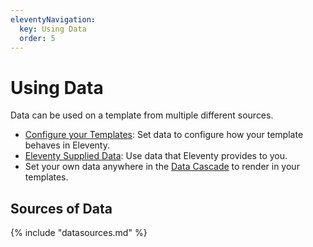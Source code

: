 ```yaml
---
eleventyNavigation:
  key: Using Data
  order: 5
---
```

# Using Data

Data can be used on a template from multiple different sources.

* [Configure your Templates](/docs/data-configuration/): Set data to configure how your template behaves in Eleventy.
* [Eleventy Supplied Data](/docs/data-eleventy-supplied/): Use data that Eleventy provides to you.
* Set your own data anywhere in the [Data Cascade](/docs/data-cascade/) to render in your templates.

## Sources of Data

{% include "datasources.md" %}

